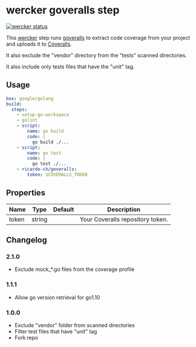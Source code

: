 # wercker goveralls step

[![wercker status](https://app.wercker.com/status/0c4ad38afcbe5edff73cf590f7131e59/m "wercker status")](https://app.wercker.com/project/bykey/0c4ad38afcbe5edff73cf590f7131e59)

This [wercker](http://wercker.com) step runs [goveralls](https://github.com/mattn/goveralls)
to extract code coverage from your project and uploads it to [Coveralls](https://coveralls.io/).

It also exclude the "vendor" directory from the "tests" scanned directories.

It also include only tests files that have the "unit" tag.

## Usage

```yaml
box: google/golang
build:
  steps:
    - setup-go-workspace
    - golint
    - script:
        name: go build
        code: |
          go build ./...
    - script:
        name: go test
        code: |
          go test ./...
    - ricardo-ch/goveralls:
        token: $COVERALLS_TOKEN
```

## Properties

| Name  | Type   | Default | Description                      |
| ----- | ------ | ------- | -------------------------------- |
| token | string |         | Your Coveralls repository token. |

## Changelog

### 2.1.0

- Exclude mock_*.go files from the coverage profile

### 1.1.1

- Allow go version retrieval for go1.10

### 1.0.0

- Exclude "vendor" folder from scanned directories
- Filter test files that have "unit" tag
- Fork repo